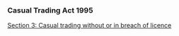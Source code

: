 ###  Casual Trading Act 1995

[ Section 3: Casual trading without or in breach of licence
](http://www.irishstatutebook.ie/eli/1995/act/19/section/3/enacted/en/html#sec3)

